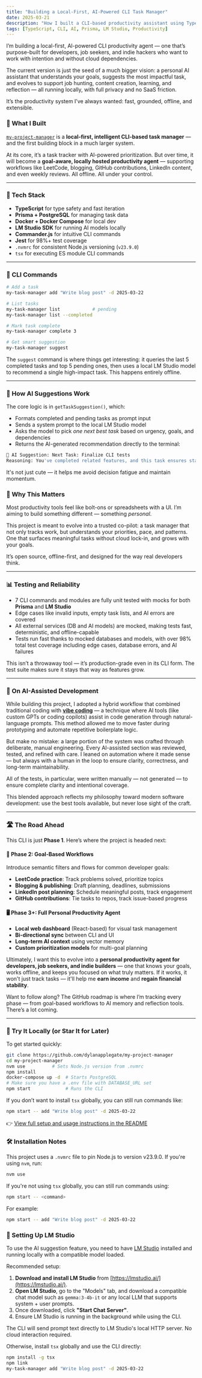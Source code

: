 ```yaml
---
title: "Building a Local-First, AI-Powered CLI Task Manager"
date: 2025-03-21
description: "How I built a CLI-based productivity assistant using TypeScript, Prisma, Docker, and LM Studio"
tags: [TypeScript, CLI, AI, Prisma, LM Studio, Productivity]
---
```


I’m building a local-first, AI-powered CLI productivity agent — one that’s purpose-built for developers, job seekers, and indie hackers who want to work with intention and without cloud dependencies.

The current version is just the seed of a much bigger vision: a personal AI assistant that understands your goals, suggests the most impactful task, and evolves to support job hunting, content creation, learning, and reflection — all running locally, with full privacy and no SaaS friction.

It’s the productivity system I’ve always wanted: fast, grounded, offline, and extensible.

### 🚀 What I Built

[`my-project-manager`](https://github.com/dylanapplegate/my-project-manager) is a **local-first, intelligent CLI-based task manager** — and the first building block in a much larger system.

At its core, it’s a task tracker with AI-powered prioritization. But over time, it will become a **goal-aware, locally hosted productivity agent** — supporting workflows like LeetCode, blogging, GitHub contributions, LinkedIn content, and even weekly reviews. All offline. All under your control.

---

### 🔧 Tech Stack

- **TypeScript** for type safety and fast iteration
- **Prisma + PostgreSQL** for managing task data
- **Docker + Docker Compose** for local dev
- **LM Studio SDK** for running AI models locally
- **Commander.js** for intuitive CLI commands
- **Jest** for 98%+ test coverage
- `.nvmrc` for consistent Node.js versioning (`v23.9.0`)
- `tsx` for executing ES module CLI commands

---

### 🧩 CLI Commands

```bash
# Add a task
my-task-manager add "Write blog post" -d 2025-03-22

# List tasks
my-task-manager list            # pending
my-task-manager list --completed

# Mark task complete
my-task-manager complete 3

# Get smart suggestion
my-task-manager suggest
```

The `suggest` command is where things get interesting: it queries the last 5 completed tasks and top 5 pending ones, then uses a local LM Studio model to recommend a single high-impact task. This happens entirely offline.

---

### 🧠 How AI Suggestions Work

The core logic is in `getTaskSuggestion()`, which:

- Formats completed and pending tasks as prompt input
- Sends a system prompt to the local LM Studio model
- Asks the model to pick _one next best task_ based on urgency, goals, and dependencies
- Returns the AI-generated recommendation directly to the terminal:

```bash
🤖 AI Suggestion: Next Task: Finalize CLI tests
Reasoning: You've completed related features, and this task ensures stability before expanding further.
```

It's not just cute — it helps me avoid decision fatigue and maintain momentum.

### 🔮 Why This Matters

Most productivity tools feel like bolt-ons or spreadsheets with a UI. I’m aiming to build something different — something _personal_.

This project is meant to evolve into a trusted co-pilot: a task manager that not only tracks work, but understands your priorities, pace, and patterns. One that surfaces meaningful tasks without cloud lock-in, and grows with your goals.

It’s open source, offline-first, and designed for the way real developers think.

---

### 📊 Testing and Reliability

- 7 CLI commands and modules are fully unit tested with mocks for both **Prisma** and **LM Studio**
- Edge cases like invalid inputs, empty task lists, and AI errors are covered
- All external services (DB and AI models) are mocked, making tests fast, deterministic, and offline-capable
- Tests run fast thanks to mocked databases and models, with over 98% total test coverage including edge cases, database errors, and AI failures

This isn’t a throwaway tool — it’s production-grade even in its CLI form. The test suite makes sure it stays that way as features grow.

---

### 🤖 On AI-Assisted Development

While building this project, I adopted a hybrid workflow that combined traditional coding with [**vibe coding**](https://en.wikipedia.org/wiki/Vibe_coding) — a technique where AI tools (like custom GPTs or coding copilots) assist in code generation through natural-language prompts. This method allowed me to move faster during prototyping and automate repetitive boilerplate logic.

But make no mistake: a large portion of the system was crafted through deliberate, manual engineering. Every AI-assisted section was reviewed, tested, and refined with care. I leaned on automation where it made sense — but always with a human in the loop to ensure clarity, correctness, and long-term maintainability.

All of the tests, in particular, were written manually — not generated — to ensure complete clarity and intentional coverage.

This blended approach reflects my philosophy toward modern software development: use the best tools available, but never lose sight of the craft.

---

### 🛣️ The Road Ahead

This CLI is just **Phase 1**. Here’s where the project is headed next:

#### 🧭 Phase 2: Goal-Based Workflows

Introduce semantic filters and flows for common developer goals:

- **LeetCode practice**: Track problems solved, prioritize topics
- **Blogging & publishing**: Draft planning, deadlines, submissions
- **LinkedIn post planning**: Schedule meaningful posts, track engagement
- **GitHub contributions**: Tie tasks to repos, track issue-based progress

#### 🖥️ Phase 3+: Full Personal Productivity Agent

- **Local web dashboard** (React-based) for visual task management
- **Bi-directional sync** between CLI and UI
- **Long-term AI context** using vector memory
- **Custom prioritization models** for multi-goal planning

Ultimately, I want this to evolve into a **personal productivity agent for developers, job seekers, and indie builders** — one that knows your goals, works offline, and keeps you focused on what truly matters. If it works, it won't just track tasks — it'll help me **earn income** and **regain financial stability**.

Want to follow along? The GitHub roadmap is where I’m tracking every phase — from goal-based workflows to AI memory and reflection tools. There’s a lot coming.

---

### 🔗 Try It Locally (or Star It for Later)

To get started quickly:

```bash
git clone https://github.com/dylanapplegate/my-project-manager
cd my-project-manager
nvm use          # Sets Node.js version from .nvmrc
npm install
docker-compose up -d  # Starts PostgreSQL
# Make sure you have a .env file with DATABASE_URL set
npm start             # Runs the CLI
```

If you don’t want to install `tsx` globally, you can still run commands like:

```bash
npm start -- add "Write blog post" -d 2025-03-22
```

👉 [View full setup and usage instructions in the README](https://github.com/dylanapplegate/my-project-manager#readme)

### 🛠️ Installation Notes

This project uses a `.nvmrc` file to pin Node.js to version v23.9.0. If you're using `nvm`, run:

```bash
nvm use
```

If you're not using `tsx` globally, you can still run commands using:

```bash
npm start -- <command>
```

For example:

```bash
npm start -- add "Write blog post" -d 2025-03-22
```

### 🧠 Setting Up LM Studio

To use the AI suggestion feature, you need to have [LM Studio](https://lmstudio.ai/) installed and running locally with a compatible model loaded.

Recommended setup:

1. **Download and install LM Studio** from [https://lmstudio.ai/](https://lmstudio.ai/).
2. **Open LM Studio**, go to the "Models" tab, and download a compatible chat model such as `gemma:3-4b-it` or any local LLM that supports system + user prompts.
3. Once downloaded, click **"Start Chat Server"**.
4. Ensure LM Studio is running in the background while using the CLI.

The CLI will send prompt text directly to LM Studio's local HTTP server. No cloud interaction required.

Otherwise, install `tsx` globally and use the CLI directly:

```bash
npm install -g tsx
npm link
my-task-manager add "Write blog post" -d 2025-03-22
```
